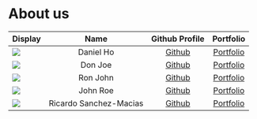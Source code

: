 # About us

Display | Name | Github Profile | Portfolio 
--------|:----:|:--------------:|:---------:
![](https://www.wework.com/ideas/wp-content/uploads/sites/4/2015/11/cookie-monster1-1120x630.jpg) | Daniel Ho | [Github](https://github.com/Bencotti) | [Portfolio](docs/team/johndoe.md)
![](https://via.placeholder.com/100.png?text=Photo) | Don Joe | [Github](https://github.com/) | [Portfolio](docs/team/johndoe.md)
![](https://via.placeholder.com/100.png?text=Photo) | Ron John | [Github](https://github.com/) | [Portfolio](docs/team/johndoe.md)
![](https://via.placeholder.com/100.png?text=Photo) | John Roe | [Github](https://github.com/) | [Portfolio](docs/team/johndoe.md)
![](https://img1.looper.com/img/gallery/detective-pikachu-2-release-date-cast-and-plot/intro-1568566852.jpg) | Ricardo Sanchez-Macias | [Github](https://github.com/rsanchez-macias) | [Portfolio](docs/team/johndoe.md)
